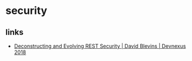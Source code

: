 # security

## links
* [Deconstructing and Evolving REST Security | David Blevins | Devnexus 2018](https://www.recallact.com/presentation/deconstructing-and-evolving-rest-security)
